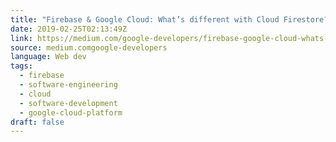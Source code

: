 ```yaml
---
title: "Firebase & Google Cloud: What’s different with Cloud Firestore?"
date: 2019-02-25T02:13:49Z
link: https://medium.com/google-developers/firebase-google-cloud-whats-different-with-cloud-firestore-40f1fc3e6d1e?source=rss----2e5ce7f173a5---4&utm_medium=RSS&utm_source=news.12bit.vn
source: medium.comgoogle-developers
language: Web dev
tags:
  - firebase
  - software-engineering
  - cloud
  - software-development
  - google-cloud-platform
draft: false
---
```

